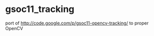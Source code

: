 gsoc11_tracking
===============

port of http://code.google.com/p/gsoc11-opencv-tracking/ to proper OpenCV
